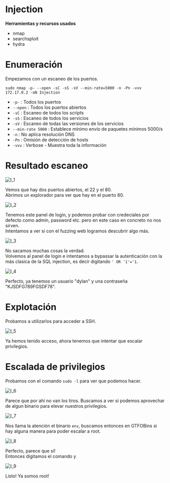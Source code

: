 # Injection
**Herramientas y recursos usados**
- nmap
- searchsploit
- hydra

# Enumeración

Empezamos con un escaneo de los puertos.

`sudo nmap -p- --open -sC -sS -sV --min-rate=5000 -n -Pn -vvv 172.17.0.2 -oN Injection`

- `-p-` : Todos los puertos
- `--open` : Todos los puertos abiertos
- `-sC` : Escaneo de todos los scripts
- `-sS` : Escaneo de todos los servicios
- `-sV` : Escaneo de todas las versiones de los servicios
- `--min-rate 5000` : Establece mínimo envío de paquetes mínimos 5000/s
- `-n` : No aplica resolución DNS
- `-Pn` : Omisión de detección de hosts
- `-vvv` : Verbose - Muestra toda la información

# Resultado escaneo
![I_1](https://github.com/giustiand/DockerLabs-Writeups/blob/main/MuyF%C3%A1cil/.images/Injection/I_1.jpg)   

Vemos que hay dos puertos abiertos, el 22 y el 80.  
Abrimos un explorador para ver que hay en el puerto 80.  

![I_2](https://github.com/giustiand/DockerLabs-Writeups/blob/main/MuyF%C3%A1cil/.images/Injection/I_2.jpg)  

Tenemos este panel de login, y podemos probar con credeciales por defecto como admin, password etc. pero en este caso en concreto no nos sirven.  
Intentamos a ver si con el fuzzing web logramos descubrir algo más.  

![I_3](https://github.com/giustiand/DockerLabs-Writeups/blob/main/MuyF%C3%A1cil/.images/Injection/I_3.jpg)  

No sacamos muchas cosas la verdad.  
Volvemos al panel de login e intentamos a bypassar la autenticación con la más clasica de la SQL injection, es decir digitando `' OR '1'='1`.  

![I_4](https://github.com/giustiand/DockerLabs-Writeups/blob/main/MuyF%C3%A1cil/.images/Injection/I_4.jpg)  

Perfecto, ya tenemos un usuario "dylan" y una contraseña "KJSDFG789FGSDF78".  

# Explotación
Probamos a utilizarlos para acceder a SSH.  

![I_5](https://github.com/giustiand/DockerLabs-Writeups/blob/main/MuyF%C3%A1cil/.images/Injection/I_5.jpg)  

Ya hemos tenido acceso, ahora tenemos que intentar que escalar privilegios.  

# Escalada de privilegios
Probamos con el comando `sudo -l` para ver que podemos hacer.  
 
![I_6](https://github.com/giustiand/DockerLabs-Writeups/blob/main/MuyF%C3%A1cil/.images/Injection/I_6.jpg)   

Parece que por ahí no van los tiros.
Buscamos a ver si podemos aprovechar de algun binario para elevar nuestros privilegios.

![I_7](https://github.com/giustiand/DockerLabs-Writeups/blob/main/MuyF%C3%A1cil/.images/Injection/I_7.jpg)  

Nos llama la atención el binario `env`, buscamos entonces en GTFOBins si hay alguna manera para poder escalar a root.  

![I_8](https://github.com/giustiand/DockerLabs-Writeups/blob/main/MuyF%C3%A1cil/.images/Injection/I_8.jpg)   

Perfecto, parece que sí!  
Entonces digitamos el comando y  

![I_9](https://github.com/giustiand/DockerLabs-Writeups/blob/main/MuyF%C3%A1cil/.images/Injection/I_9.jpg)   

Listo! Ya somos root!







